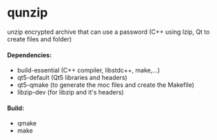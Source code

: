# qunzip
unzip encrypted archive that can use a password (C++ using lzip, Qt to create files and folder)

#### Dependencies:
- build-essential (C++ compiler, libstdc++, make,...)
- qt5-default (Qt5 libraries and headers)
- qt5-qmake (to generate the moc files and create the Makefile)
- libzip-dev (for libzip and it's headers)

#### Build:
- qmake
- make
